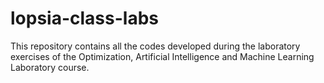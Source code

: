 # lopsia-class-labs
This repository contains all the codes developed during the laboratory exercises of the Optimization, Artificial Intelligence and Machine Learning Laboratory course.
